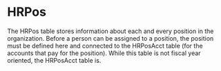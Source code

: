 # HRPos
The HRPos table stores information about each and every position in the organization. Before a person can be assigned to a position, the position must be defined here and connected to the HRPosAcct table (for the accounts that pay for the position). While this table is not fiscal year oriented, the HRPosAcct table is.

